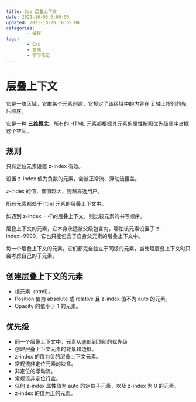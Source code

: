 ```yaml
---
title: Css 层叠上下文
date: 2021-10-05 6:00:00
updated: 2021-10-20 18:05:00
categories:
        - 编程
tags:
        - Css
        - 前端
        - 学习笔记
---
```


# 层叠上下文

它是一块区域，它由某个元素创建，它规定了该区域中的内容在 Z 轴上排列的先后顺序。

它是一种 **三维概念**。所有的 HTML 元素都根据其元素的属性按照优先级顺序占据这个空间。

## 规则

只有定位元素设置 z-index 有效。

设置 z-index 值为负数的元素，会被正常流、浮动流覆盖。

z-index 的值，该值越大，则越靠近用户。

所有元素都处于 html 元素的层叠上下文中。

如遇到 z-index 一样的层叠上下文，则比较元素的书写顺序。

层叠上下文的元素，它本身永远被父级包含内，哪怕该元素设置了 z-index:-9999，它也只能包含于自身父元素的层叠上下文中。

每一个层叠上下文的元素，它们都完全独立于同级的元素，当处理层叠上下文时只会考虑自己的子元素。

## 创建层叠上下文的元素

-   根元素（html）。
-   Position 值为 absolute 或 relative 且 z-index 值不为 auto 的元素。
-   Opacity 的值小于 1 的元素。

## 优先级

-   同一个层叠上下文中，元素从底部到顶部的优先级
-   创建层叠上下文元素的背景和边框。
-   z-index 的值为负的层叠上下文元素。
-   常规流非定位元素的块盒。
-   非定位的浮动流。
-   常规流非定位行盒。
-   任何 z-index 属性值为 auto 的定位子元素，以及 z-index 为 0 的元素。
-   z-index 的值为正的元素。
